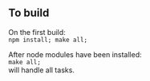 ## To build
On the first build:  
`npm install; make all;`

After node modules have been installed:  
`make all;`  
will handle all tasks.